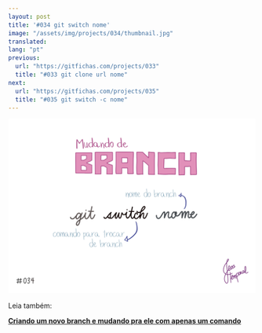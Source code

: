 ```yaml
---
layout: post
title: '#034 git switch nome'
image: "/assets/img/projects/034/thumbnail.jpg"
translated:
lang: "pt"
previous:
  url: "https://gitfichas.com/projects/033"
  title: "#033 git clone url nome"
next:
  url: "https://gitfichas.com/projects/035"
  title: "#035 git switch -c nome"
---
```


<img alt="Para trocar de branch use o comando git switch nome" src="/assets/img/projects/034/full.jpg">

Leia também:

<a href="https://jtemporal.com/criando-um-novo-branch-e-mudando-pra-ele-com-um-comando/">
  <strong>Criando um novo branch e mudando pra ele com apenas um comando</strong>
</a>
